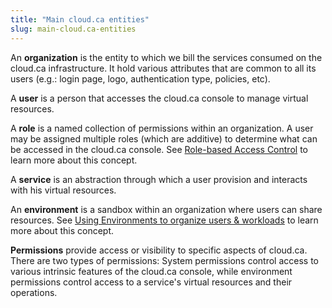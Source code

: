 ```yaml
---
title: "Main cloud.ca entities"
slug: main-cloud.ca-entities
---
```



An **organization** is the entity to which we bill the services consumed on the cloud.ca infrastructure. It hold various attributes that are common to all its users (e.g.: login page, logo, authentication type, policies, etc).

A **user** is a person that accesses the cloud.ca console to manage virtual resources.

A **role** is a named collection of permissions within an organization. A user may be assigned multiple roles (which are additive) to determine what can be accessed in the cloud.ca console. See [Role-based Access Control](rbac.md) to learn more about this concept.

A **service** is an abstraction through which a user provision and interacts with his virtual resources.

An **environment** is a sandbox within an organization where users can share resources. See [Using Environments to organize users & workloads](environments-to-organize-workloads-and-users.md) to learn more about this concept.

**Permissions** provide access or visibility to specific aspects of cloud.ca. There are two types of permissions: System permissions control access to various intrinsic features of the cloud.ca console, while environment permissions control access to a service's virtual resources and their operations.
